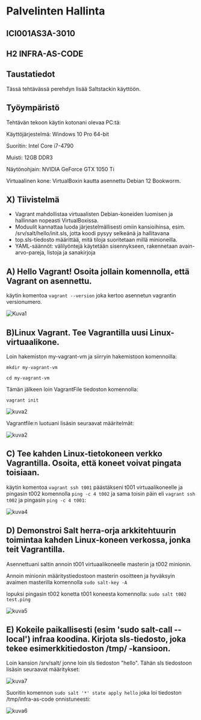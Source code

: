 # Palvelinten Hallinta
## ICI001AS3A-3010

## H2 INFRA-AS-CODE

## Taustatiedot

Tässä tehtävässä perehdyn lisää Saltstackin käyttöön.


## Työympäristö
Tehtävän tekoon käytin kotonani olevaa PC:tä:

Käyttöjärjestelmä: Windows 10 Pro 64-bit

Suoritin: Intel Core i7-4790

Muisti: 12GB DDR3

Näytönohjain: NVIDIA GeForce GTX 1050 Ti

Virtuaalinen kone: VirtualBoxin kautta asennettu Debian 12 Bookworm.



##  X) Tiivistelmä

- Vagrant mahdollistaa virtuaalisten Debian-koneiden luomisen ja hallinnan nopeasti VirtualBoxissa.
- Moduulit kannattaa luoda järjestelmällisesti omiin kansioihinsa, esim. /srv/salt/hello/init.sls, jotta koodi pysyy selkeänä ja hallitavana
- top.sls-tiedosto määrittää, mitä tiloja suoritetaan millä minioneilla.
- YAML-säännöt: välilyöntejä käytetään sisennykseen, rakennetaan avain-arvo-pareja, listoja ja sanakirjoja

## A) Hello Vagrant! Osoita jollain komennolla, että Vagrant on asennettu.

käytin komentoa `vagrant --version` joka kertoo asennetun vagrantin versionumero.

![Kuva1](H2kuvat1/Kuva1.png)

## B)Linux Vagrant. Tee Vagrantilla uusi Linux-virtuaalikone.

Loin hakemiston my-vagrant-vm ja siirryin hakemistoon komennoilla:

`mkdir my-vagrant-vm`

`cd my-vagrant-vm`

Tämän jälkeen loin VagrantFile tiedoston komennolla:

`vagrant init`

![kuva2](H2kuvat1/kuva2.PNG)

Vagrantfile:n luotuani lisäsin seuraavat määritelmät:

![kuva2](H2kuvat1/Kuva3.PNG)


## C) Tee kahden Linux-tietokoneen verkko Vagrantilla. Osoita, että koneet voivat pingata toisiaan.

käytin komentoa `vagrant ssh t001` päästäkseni t001 virtuaalikoneelle ja pingasin t002 komennolla `ping -c 4 t002` ja sama toisin päin eli `vagrant ssh t002` ja pingasin `ping -c 4 t001`:

![kuva4](H2kuvat1/kuva4.PNG)

## D) Demonstroi Salt herra-orja arkkitehtuurin toimintaa kahden Linux-koneen verkossa, jonka teit Vagrantilla.

Asennettuani saltin annoin t001 virtuaalikoneelle masterin ja t002 minionin. 

Annoin minionin määritystiedostoon masterin osoitteen ja hyväksyin avaimen masterilla komennolla `sudo salt-key -A`

lopuksi pingasin t002 konetta t001 koneesta komennolla: `sudo salt t002 test.ping`

![kuva5](H2kuvat1/kuva5.PNG)


## E) Kokeile paikallisesti (esim 'sudo salt-call --local') infraa koodina. Kirjota sls-tiedosto, joka tekee esimerkkitiedoston /tmp/ -kansioon.

Loin kansion /srv/salt/ jonne loin sls tiedoston "hello". Tähän sls tiedostoon lisäsin seuraavat määritykset: 

![kuva7](H2kuvat1/kuva7.PNG)

Suoritin komennon `sudo salt '*' state apply hello` joka loi tiedoston /tmp/infra-as-code onnistuneesti: 

![kuva6](H2kuvat1/kuva6.PNG)




